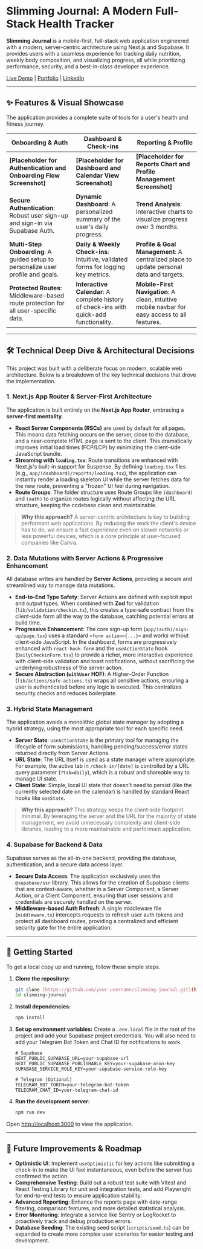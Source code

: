 # Slimming Journal: A Modern Full-Stack Health Tracker

**Slimming Journal** is a mobile-first, full-stack web application engineered with a modern, server-centric architecture using Next.js and Supabase. It provides users with a seamless experience for tracking daily nutrition, weekly body composition, and visualizing progress, all while prioritizing performance, security, and a best-in-class developer experience.

[Live Demo](https://your-live-demo-url.com) | [Portfolio](https://your-portfolio-url.com) | [LinkedIn](https://www.linkedin.com/in/your-profile/)

---

## ✨ Features & Visual Showcase

The application provides a complete suite of tools for a user's health and fitness journey.

| Onboarding & Auth                                                                   | Dashboard & Check-ins                                                                   | Reporting & Profile                                                                            |
| ----------------------------------------------------------------------------------- | --------------------------------------------------------------------------------------- | ---------------------------------------------------------------------------------------------- |
| **[Placeholder for Authentication and Onboarding Flow Screenshot]**                 | **[Placeholder for Dashboard and Calendar View Screenshot]**                            | **[Placeholder for Reports Chart and Profile Management Screenshot]**                          |
| **Secure Authentication**: Robust user sign-up and sign-in via Supabase Auth.       | **Dynamic Dashboard**: A personalized summary of the user's daily progress.             | **Trend Analysis**: Interactive charts to visualize progress over 3 months.                    |
| **Multi-Step Onboarding**: A guided setup to personalize user profile and goals.    | **Daily & Weekly Check-ins**: Intuitive, validated forms for logging key metrics.       | **Profile & Goal Management**: A centralized place to update personal data and targets.        |
| **Protected Routes**: Middleware-based route protection for all user-specific data. | **Interactive Calendar**: A complete history of check-ins with quick-add functionality. | **Mobile-First Navigation**: A clean, intuitive mobile navbar for easy access to all features. |

---

## 🛠️ Technical Deep Dive & Architectural Decisions

This project was built with a deliberate focus on modern, scalable web architecture. Below is a breakdown of the key technical decisions that drove the implementation.

### 1. **Next.js App Router & Server-First Architecture**

The application is built entirely on the **Next.js App Router**, embracing a **server-first mentality**.

- **React Server Components (RSCs)** are used by default for all pages. This means data fetching occurs on the server, close to the database, and a near-complete HTML page is sent to the client. This dramatically improves initial load times (FCP/LCP) by minimizing the client-side JavaScript bundle.
- **Streaming with `loading.tsx`**: Route transitions are enhanced with Next.js's built-in support for Suspense. By defining `loading.tsx` files (e.g., `app/(dashboard)/reports/loading.tsx`), the application can instantly render a loading skeleton UI while the server fetches data for the new route, preventing a "frozen" UI feel during navigation.
- **Route Groups**: The folder structure uses Route Groups like `(dashboard)` and `(auth)` to organize routes logically without affecting the URL structure, keeping the codebase clean and maintainable.

> **Why this approach?** A server-centric architecture is key to building performant web applications. By reducing the work the client's device has to do, we ensure a fast experience even on slower networks or less powerful devices, which is a core principle at user-focused companies like Canva.

### 2. **Data Mutations with Server Actions & Progressive Enhancement**

All database writes are handled by **Server Actions**, providing a secure and streamlined way to manage data mutations.

- **End-to-End Type Safety**: Server Actions are defined with explicit input and output types. When combined with **Zod** for validation (`lib/validation/checkin.ts`), this creates a type-safe contract from the client-side form all the way to the database, catching potential errors at build time.
- **Progressive Enhancement**: The core sign-up form (`app/(auth)/sign-up/page.tsx`) uses a standard `<form action={...}>` and works without client-side JavaScript. In the dashboard, forms are progressively enhanced with `react-hook-form` and the `useActionState` hook (`DailyCheckinForm.tsx`) to provide a richer, more interactive experience with client-side validation and toast notifications, without sacrificing the underlying robustness of the server action.
- **Secure Abstraction (`withUser` HOF)**: A Higher-Order Function (`lib/actions/safe-actions.ts`) wraps all sensitive actions, ensuring a user is authenticated before any logic is executed. This centralizes security checks and reduces boilerplate.

### 3. **Hybrid State Management**

The application avoids a monolithic global state manager by adopting a hybrid strategy, using the most appropriate tool for each specific need.

- **Server State**: `useActionState` is the primary tool for managing the lifecycle of form submissions, handling pending/success/error states returned directly from Server Actions.
- **URL State**: The URL itself is used as a state manager where appropriate. For example, the active tab in `/check-in/[date]` is controlled by a URL query parameter (`?tab=daily`), which is a robust and shareable way to manage UI state.
- **Client State**: Simple, local UI state that doesn't need to persist (like the currently selected date on the calendar) is handled by standard React hooks like `useState`.

> **Why this approach?** This strategy keeps the client-side footprint minimal. By leveraging the server and the URL for the majority of state management, we avoid unnecessary complexity and client-side libraries, leading to a more maintainable and performant application.

### 4. **Supabase for Backend & Data**

Supabase serves as the all-in-one backend, providing the database, authentication, and a secure data access layer.

- **Secure Data Access**: The application exclusively uses the `@supabase/ssr` library. This allows for the creation of Supabase clients that are context-aware, whether in a Server Component, a Server Action, or a Client Component, ensuring that user sessions and credentials are securely handled on the server.
- **Middleware-based Auth Refresh**: A single middleware file (`middleware.ts`) intercepts requests to refresh user auth tokens and protect all dashboard routes, providing a centralized and efficient security gate for the entire application.

---

## 🚀 Getting Started

To get a local copy up and running, follow these simple steps.

1.  **Clone the repository:**

    ```bash
    git clone [https://github.com/your-username/slimming-journal.git](https://github.com/your-username/slimming-journal.git)
    cd slimming-journal
    ```

2.  **Install dependencies:**

    ```bash
    npm install
    ```

3.  **Set up environment variables:**
    Create a `.env.local` file in the root of the project and add your Supabase project credentials. You will also need to add your Telegram Bot Token and Chat ID for notifications to work.

    ```env
    # Supabase
    NEXT_PUBLIC_SUPABASE_URL=your-supabase-url
    NEXT_PUBLIC_SUPABASE_PUBLISHABLE_KEY=your-supabase-anon-key
    SUPABASE_SERVICE_ROLE_KEY=your-supabase-service-role-key

    # Telegram (Optional)
    TELEGRAM_BOT_TOKEN=your-telegram-bot-token
    TELEGRAM_CHAT_ID=your-telegram-chat-id
    ```

4.  **Run the development server:**
    ```bash
    npm run dev
    ```

Open [http://localhost:3000](http://localhost:3000) to view the application.

---

## 🔮 Future Improvements & Roadmap

- **Optimistic UI**: Implement `useOptimistic` for key actions like submitting a check-in to make the UI feel instantaneous, even before the server has confirmed the action.
- **Comprehensive Testing**: Build out a robust test suite with Vitest and React Testing Library for unit and integration tests, and add Playwright for end-to-end tests to ensure application stability.
- **Advanced Reporting**: Enhance the reports page with date-range filtering, comparison features, and more detailed statistical analysis.
- **Error Monitoring**: Integrate a service like Sentry or LogRocket to proactively track and debug production errors.
- **Database Seeding**: The existing seed script (`scripts/seed.ts`) can be expanded to create more complex user scenarios for easier testing and development.
